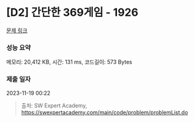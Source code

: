 # [D2] 간단한 369게임 - 1926 

[문제 링크](https://swexpertacademy.com/main/code/problem/problemDetail.do?contestProbId=AV5PTeo6AHUDFAUq) 

### 성능 요약

메모리: 20,412 KB, 시간: 131 ms, 코드길이: 573 Bytes

### 제출 일자

2023-11-19 00:22



> 출처: SW Expert Academy, https://swexpertacademy.com/main/code/problem/problemList.do